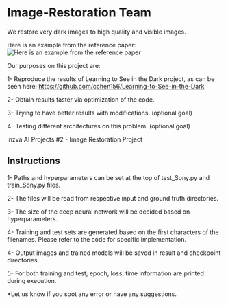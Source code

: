 # Image-Restoration Team


We restore very dark images to high quality and visible images.

Here is an example from the reference paper:
![Here is an example from the reference paper](https://github.com/cchen156/Learning-to-See-in-the-Dark/blob/master/images/fig1.png)


Our purposes on this project are:

1- Reproduce the results of Learning to See in the Dark project, as can be seen here:
https://github.com/cchen156/Learning-to-See-in-the-Dark

2- Obtain results faster via optimization of the code.

3- Trying to have better results with modifications. (optional goal)

4- Testing different architectures on this problem. (optional goal)


inzva AI Projects #2 - Image Restoration Project


## Instructions

1- Paths and hyperparameters can be set at the top of test_Sony.py and train_Sony.py files.

2- The files will be read from respective input and ground truth directories.

3- The size of the deep neural network will be decided based on hyperparameters.

4- Training and test sets are generated based on the first characters of the filenames. Please refer to the code for specific implementation.

4- Output images and trained models will be saved in result and checkpoint directories.

5- For both training and test; epoch, loss, time information are printed during execution.

*Let us know if you spot any error or have any suggestions.
